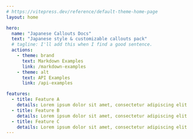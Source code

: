 ```yaml
---
# https://vitepress.dev/reference/default-theme-home-page
layout: home

hero:
  name: "Japanese Callouts Docs"
  text: "Japanese style & customizable callouts pack"
  # tagline: I'll add this when I find a good sentence.
  actions:
    - theme: brand
      text: Markdown Examples
      link: /markdown-examples
    - theme: alt
      text: API Examples
      link: /api-examples

features:
  - title: Feature A
    details: Lorem ipsum dolor sit amet, consectetur adipiscing elit
  - title: Feature B
    details: Lorem ipsum dolor sit amet, consectetur adipiscing elit
  - title: Feature C
    details: Lorem ipsum dolor sit amet, consectetur adipiscing elit
---
```


